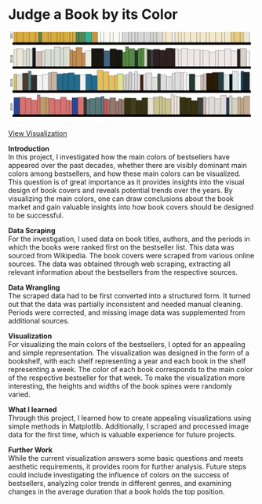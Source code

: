 # Judge a Book by its Color

![Thumbnail](/assets/book_visualisation/pictures/title.png)<br>

[View Visualization](/assets/book_visualisation/pictures/output_final.png)<br>

__Introduction__<br>
In this project, I investigated how the main colors of bestsellers have appeared over the past decades, whether there are visibly dominant main colors among bestsellers, and how these main colors can be visualized. This question is of great importance as it provides insights into the visual design of book covers and reveals potential trends over the years. By visualizing the main colors, one can draw conclusions about the book market and gain valuable insights into how book covers should be designed to be successful.

__Data Scraping__<br>
For the investigation, I used data on book titles, authors, and the periods in which the books were ranked first on the bestseller list. This data was sourced from Wikipedia. The book covers were scraped from various online sources. The data was obtained through web scraping, extracting all relevant information about the bestsellers from the respective sources.

__Data Wrangling__<br>
The scraped data had to be first converted into a structured form. It turned out that the data was partially inconsistent and needed manual cleaning. Periods were corrected, and missing image data was supplemented from additional sources.

__Visualization__<br>
For visualizing the main colors of the bestsellers, I opted for an appealing and simple representation. The visualization was designed in the form of a bookshelf, with each shelf representing a year and each book in the shelf representing a week. The color of each book corresponds to the main color of the respective bestseller for that week. To make the visualization more interesting, the heights and widths of the book spines were randomly varied.

__What I learned__<br>
Through this project, I learned how to create appealing visualizations using simple methods in Matplotlib. Additionally, I scraped and processed image data for the first time, which is valuable experience for future projects.

__Further Work__<br>
While the current visualization answers some basic questions and meets aesthetic requirements, it provides room for further analysis. Future steps could include investigating the influence of colors on the success of bestsellers, analyzing color trends in different genres, and examining changes in the average duration that a book holds the top position.